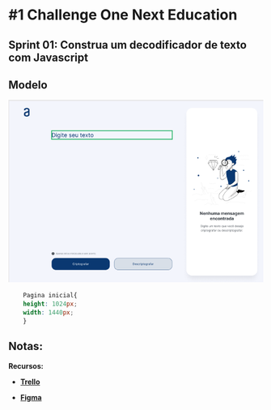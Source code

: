 # #1 Challenge One Next Education

## Sprint 01: Construa um decodificador de texto com Javascript

## **Modelo**

<img src="img/LayoutOriginal.png" width="800" alig>

~~~css
    Pagina inicial{
    height: 1024px;
    width: 1440px;
    } 
~~~  


## Notas:




**Recursos:**

- [**Trello**](https://trello.com/b/EmUFmjCv/decodificador-de-texto-alura-challenges-oracle-one)

- [**Figma**](https://www.figma.com/file/tvFEYhVfZTjdJ5P24RGV21/Alura-Challenge---Desafio-1---L%C3%B3gica?node-id=16%3A802)